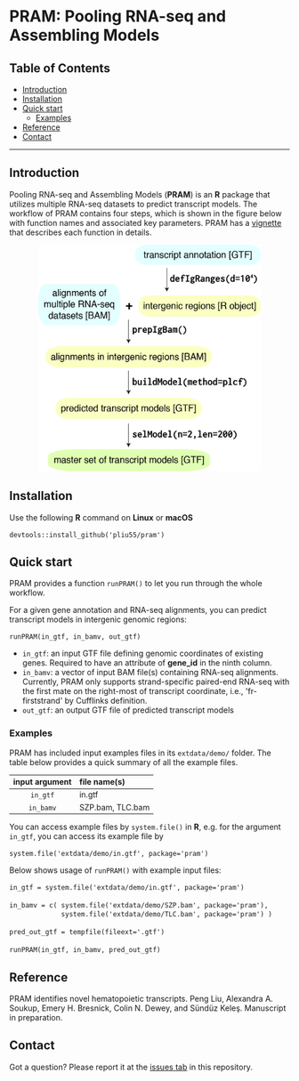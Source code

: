 PRAM: Pooling RNA-seq and Assembling Models
===========================================

Table of Contents
-----------------

* [Introduction](#Introduction)
* [Installation](#Installation)
* [Quick start](#Quick-start)
  * [Examples](#Examples)
* [Reference](#Reference)
* [Contact](#Contact)

* * *

## <a name='Introduction'></a> Introduction

Pooling RNA-seq and Assembling Models (__PRAM__) is an __R__ package that 
utilizes multiple RNA-seq datasets to predict transcript models. The workflow 
of PRAM contains four steps, which is shown in 
the figure below with function names and associated key parameters.  PRAM has a
[vignette](vignettes/pram.Rmd) that describes each function in details.

<p align='center'>
    <img src="vignettes/workflow_noScreen.jpg" width="400" height="407">
</p>

## <a name='Installation'></a> Installation

Use the following __R__ command on __Linux__ or __macOS__

<!--
- Cufflinks v2.2.1 macOS binary have some issues
- it will report segmentation fault for the same bam file, which Linux 
  Cufflinks runs ok
- Have to use Cufflinks v2.1.1 for macOS instead
-->

```
devtools::install_github('pliu55/pram')
```

## <a name='Quick-start'></a>Quick start

PRAM provides a function `runPRAM()` to let you run through the whole workflow.

<!--
### <a name='predict-only'></a> Predict transcript models only
-->

For a given gene annotation and RNA-seq alignments, you can predict transcript
models in intergenic genomic regions:
```
runPRAM(in_gtf, in_bamv, out_gtf)
```

- `in_gtf`:  an input GTF file defining genomic coordinates of existing genes. 
             Required to have an attribute of __gene_id__ in the ninth column.
- `in_bamv`:  a vector of input BAM file(s) containing RNA-seq alignments. 
              Currently,
              PRAM only supports strand-specific paired-end RNA-seq with the 
              first mate on the right-most of transcript coordinate, i.e., 
              'fr-firststrand' by Cufflinks definition.
- `out_gtf`:  an output GTF file of predicted transcript models


<!--
### <a name='predict-screen'></a> Predict transcript models and screen them by ChIP-seq

If you are interested to predict intergenic transcripts for a particular cell
or tissue type, you can use epigenetic ChIP-seq 
data together with known transcripts and their expression levels to further 
screen intergenic transcript models:
```
runPRAM(in_gtf, in_bamv, out_gtf, in_bedv, training_tpms, training_gtf)
```

- `in_gtf`, `in_bamv`, and `out_gtf` are the same as described above
- `in_bedv`:  A vector of BED file(s) containing ChIP-seq alignments.
- `training_tpms`:  A vector of RSEM quantification results for known
                    transcripts
- `training_gtf`:  A GTF file defining genomic coordinates of known
                   transcripts 
-->

### <a name='Examples'></a> Examples
PRAM has included input examples files in its `extdata/demo/` 
folder.  The table below provides a quick summary of all the example files.

| input argument | file name(s) |
|:--------------:|:-------------|
| `in_gtf`       | in.gtf       |
| `in_bamv`      | SZP.bam, TLC.bam   |
<!--
| `in_bedv`      | H3K79me2.bed.gz, POLR2.bed.gz   |
| `training_tpms`| AED1.isoforms.results, AED2.isoforms.results   |
| `training_gtf` | training.gtf |
-->

You can access example files by `system.file()` in __R__, e.g. for the 
argument `in_gtf`, you can access its example file by
```
system.file('extdata/demo/in.gtf', package='pram')
```

Below shows usage of `runPRAM()` with example input files: 
<!--
##
## Predict transcript models only
##
-->
```
in_gtf = system.file('extdata/demo/in.gtf', package='pram')

in_bamv = c( system.file('extdata/demo/SZP.bam', package='pram'),
             system.file('extdata/demo/TLC.bam', package='pram') )

pred_out_gtf = tempfile(fileext='.gtf')

runPRAM(in_gtf, in_bamv, pred_out_gtf)
```

<!--
##
## Predict transcript models and screen them by ChIP-seq data
##
in_bedv = c( system.file('extdata/demo/H3K79me2.bed.gz', package='pram'),
             system.file('extdata/demo/POLR2.bed.gz',    package='pram') )

training_tpms = c( system.file('extdata/demo/AED1.isoforms.results', package='pram'),
                   system.file('extdata/demo/AED2.isoforms.results', package='pram') )

training_gtf = system.file('extdata/demo/training.gtf', package='pram')

screen_out_gtf = tempfile(fileext='.gtf')

runPRAM(in_gtf, in_bamv, screen_out_gtf, in_bedv, training_tpms, training_gtf)
-->

## <a name="Reference"></a> Reference

PRAM identifies novel hematopoietic transcripts. Peng Liu, Alexandra A. Soukup, Emery H. Bresnick, Colin N. Dewey, and Sündüz Keleş. Manuscript in preparation.


## <a name="Contact"></a> Contact

Got a question? Please report it at the [issues tab](https://github.com/pliu55/pram/issues) in this repository.

